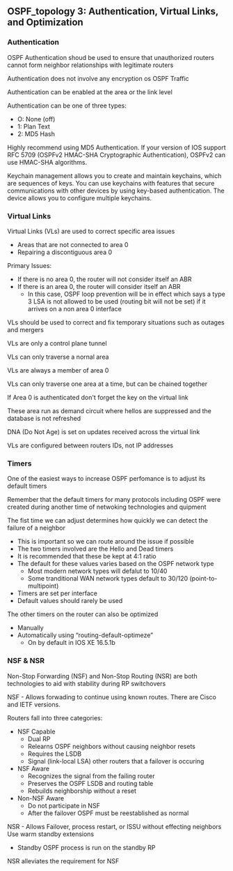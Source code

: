 ## OSPF_topology 3: Authentication, Virtual Links, and Optimization

### Authentication

OSPF Authentication shoud be used to ensure that unauthorized routers cannot form neighbor relationships with legitimate routers

Authentication does not involve any encryption os OSPF Traffic

Authentication can be enabled at the area or the link level

Authentication can be one of three types:
- O: None (off)
- 1: Plan Text
- 2: MD5 Hash

Highly recommend using MD5 Authentication.
If your version of IOS support RFC 5709 (OSPFv2 HMAC-SHA Cryptographic Authentication), OSPFv2 can use HMAC-SHA algorithms.

Keychain management allows you to create and maintain keychains, which are sequences of keys. You can use keychains with features that secure communications with other devices
by using key-based authentication. The device allows you to configure multiple keychains.

### Virtual Links
Virtual Links (VLs) are used to correct specific area issues
- Areas that are not connected to area 0
- Repairing a discontiguous area 0

Primary Issues:
- If there is no area 0, the router will not consider itself an ABR
- If there is an area 0, the router will consider itself an ABR
  - In this case, OSPF loop prevention will be in effect which says a type 3 LSA is not allowed to be used (routing bit will not be set) if it arrives on a non area 0 interface

VLs should be used to correct and fix temporary situations such as outages and mergers

VLs are only a control plane tunnel

VLs can only traverse a nornal area

VLs are always a member of area 0

VLs can only traverse one area at a time, but can be chained together

If Area 0 is authenticated don't forget the key on the virtual link

These area run as demand circuit where hellos are suppressed and the database is not refreshed

DNA (Do Not Age) is set on updates received across the virtual link

VLs are configured between routers IDs, not IP addresses


### Timers

One of the easiest ways to increase OSPF perfomance is to adjust its default timers

Remember that the default timers for many protocols including OSPF were created during another time of netwoking technologies and quipment

The fist time we can adjust determines how quickly we can detect the failure of a neighbor
- This is important so we can route around the issue if possible
- The two timers involved are the Hello and Dead timers
- It is recommended that these be kept at 4:1 ratio
- The default for these values varies based on the OSPF network type
  - Most modern network  types will defalut to 10/40
  - Some tranditional WAN network types default to 30/120 (point-to-multipoint)
- Timers are set per interface
- Default values should rarely be used

The other timers on the router can also be optimized
- Manually
- Automatically using “routing-default-optimeze”
  - On by default in IOS XE 16.5.1b

### NSF & NSR
Non-Stop Forwarding (NSF) and Non-Stop Routing (NSR) are both technologies to aid with stability during RP switchovers

NSF - Allows forwading to continue using known routes. There are Cisco and IETF versions.

Routers fall into three categories:
- NSF Capable
  - Dual RP
  - Relearns OSPF neighbors without causing neighbor resets
  - Requires the LSDB
  - Signal (link-local LSA) other routers that a failover is occuring
- NSF Aware
  - Recognizes the signal from the failing router
  - Preserves the OSPF LSDB and routing table
  - Rebuilds neighborship without a reset
- Non-NSF Aware
  - Do not participate in NSF
  - After the failover OSPF must be reestablished as normal

NSR - Allows Failover, process restart, or ISSU without effecting neighbors
Use warm standby extensions
- Standby OSPF process is run on the standby RP

NSR alleviates the requirement for NSF

